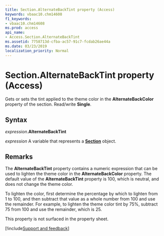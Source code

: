 ```yaml
---
title: Section.AlternateBackTint property (Access)
keywords: vbaac10.chm14608
f1_keywords:
- vbaac10.chm14608
ms.prod: access
api_name:
- Access.Section.AlternateBackTint
ms.assetid: 7758713d-cfba-ac57-91c7-fcdab26ae44a
ms.date: 03/23/2019
localization_priority: Normal
---
```



# Section.AlternateBackTint property (Access)

Gets or sets the tint applied to the theme color in the **AlternateBackColor** property of the section. Read/write **Single**.


## Syntax

_expression_.**AlternateBackTint**

_expression_ A variable that represents a **[Section](Access.Section.md)** object.


## Remarks

The **AlternateBackTint** property contains a numeric expression that can be used to lighten the theme color in the **AlternateBackColor** property. The default value of the **AlternateBackTint** property is 100, which is neutral, and does not change the theme color. 

To lighten the color, first determine the percentage by which to lighten from 1 to 100, and then subtract that value as a whole number from 100 and use the remainder. For example, to lighten the theme color tint by 75%, subtract 75 from 100 and use the remainder, which is 25.

This property is not surfaced in the property sheet.




[!include[Support and feedback](~/includes/feedback-boilerplate.md)]